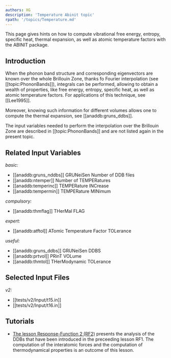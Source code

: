 ```yaml
---
authors: XG
description: 'Temperature Abinit topic'
rpath: '/topics/Temperature.md'
---
```

<!--
This file is automatically generated by mksite.py. All changes will be lost.
Change the input yaml files or the python code
-->

This page gives hints on how to compute vibrational free energy, entropy, specific heat, thermal expansion, as
well as atomic temperature factors with the ABINIT package.

## Introduction

When the phonon band structure and corresponding eigenvectors are known over
the whole Brillouin Zone, thanks fo Fourier interpolation (see
[[topic:PhononBands]]), integrals can be performed, allowing to obtain a
wealth of properties, like free energy, entropy, specific heat, as well as
atomic temperature factors. For applications of this technique, see
[[Lee1995]].

Moreover, knowing such information for different volumes allows one to compute
the thermal expansion, see [[anaddb:gruns_ddbs]].

The input variables needed to perform the interpolation over the Brillouin
Zone are described in [[topic:PhononBands]] and are not listed again in the
present topic.



## Related Input Variables

*basic:*

- [[anaddb:gruns_nddbs]]  GRUNeiSen Number of DDB files
- [[anaddb:ntemper]]  Number of TEMPERatures
- [[anaddb:temperinc]]  TEMPERature INCrease
- [[anaddb:tempermin]]  TEMPERature MINimum
 
*compulsory:*

- [[anaddb:thmflag]]  THerMal FLAG
 
*expert:*

- [[anaddb:atftol]]  ATomic Temperature Factor TOLerance
 
*useful:*

- [[anaddb:gruns_ddbs]]  GRUNeiSen DDBS
- [[anaddb:prtvol]]  PRinT VOLume
- [[anaddb:thmtol]]  THerModynamic TOLerance
 

## Selected Input Files

*v2:*

- [[tests/v2/Input/t15.in]]
- [[tests/v2/Input/t16.in]]
 

## Tutorials

* [The lesson Response-Function 2 (RF2)](../../tutorial/generated_files/lesson_rf2.html) presents the analysis of the DDBs that have been introduced in the preceeding lesson RF1. The computation of the interatomic forces and the computation of thermodynamical properties is an outcome of this lesson.

